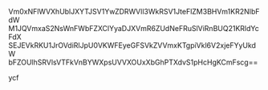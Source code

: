Vm0xNFlWVXhUblJXYTJSV1YwZDRWVll3WkRSV1JteFlZM3BHVm1KR2NIbFdW
M1JQVmxaS2NsWnFWbFZXClYyaDJXVmR6ZUdNeFRuSlViRnBUQ21KRldYcFdX
SEJEVkRKU1JrOVdiRlJpU0VKWFEyeGFSVkZVVmxKTgpiVkl6V2xjeFYyUkdW
bFZOUlhSRVlsVTFkVnBYWXpsUVVXOUxXbGhPTXdvS1pHcHgKCmFscg==

ycf